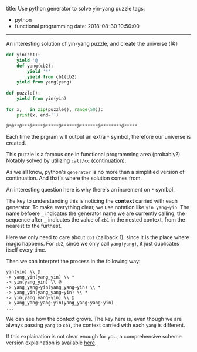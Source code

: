title: Use python generator to solve yin-yang puzzle
tags:
  - python
  - functional programming
date: 2018-08-30 10:50:00
---

An interesting solution of yin-yang puzzle, and create the universe (笑）

<!-- more -->

```python
def yin(cb1):
	yield '@'
	def yang(cb2):
		yield '*'
		yield from cb1(cb2)
	yield from yang(yang)
	
def puzzle():
	yield from yin(yin)
	
for x, _ in zip(puzzle(), range(50)):
	print(x, end='')
```

```
@*@**@***@****@*****@******@*******@********@*****
```
Each time the prgram will output an extra `*` symbol, therefore our universe is created.

This puzzle is a famous one in functional programming area (probably?). Notably solved by utilizing `call/cc` ([continuation](https://en.wikipedia.org/wiki/Call-with-current-continuation)).

As we all know, python's `generator` is no more than a simplified version of continuation. And that's where the solution comes from.

An interesting question here is why there's an increment on `*` symbol.

The key to understanding this is noticing the **context** carried with each generator. To make everything clear, we use notation like `yin_yang~yin`. The name befoere `_` indicates the generator name we are currently calling, the sequence after `_` indicates the value of `cb1` in the nested context, from the nearest to the furthest.

Here we only need to care about `cb1` (callback 1), since it is the place where magic happens. For `cb2`, since we only call `yang(yang)`, it just duplicates itself every time.

Then we can interpret the process in the following way:

```
yin(yin) \\ @
-> yang_yin(yang_yin) \\ *
-> yin(yang_yin) \\ @
-> yang_yang~yin(yang_yang~yin) \\ *
-> yang_yin(yang_yang~yin) \\ *
-> yin(yang_yang~yin) \\ @
-> yang_yang~yang~yin(yang_yang~yang~yin)
...
```

We can see how the context grows. The key here is, even though we are always passing `yang` to `cb1`, the context carried with each `yang` is different.

If this explaination is not clear enough for you, a comprehensive scheme version explaination is available [here](https://stackoverflow.com/questions/2694679/how-does-the-yin-yang-puzzle-work).


